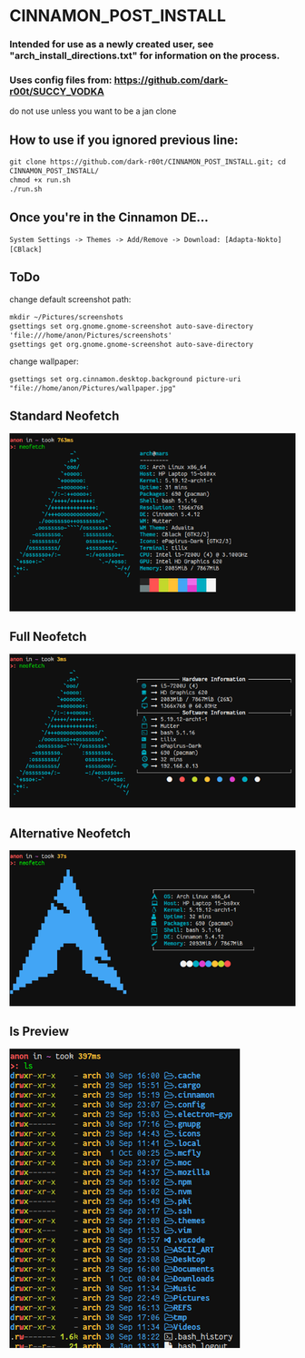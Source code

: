 # CINNAMON_POST_INSTALL
### Intended for use as a newly created user, see "arch_install_directions.txt" for information on the process.
### Uses config files from: <https://github.com/dark-r00t/SUCCY_VODKA>
do not use unless you want to be a jan clone
## How to use if you ignored previous line:
```
git clone https://github.com/dark-r00t/CINNAMON_POST_INSTALL.git; cd CINNAMON_POST_INSTALL/
chmod +x run.sh 
./run.sh
``` 

## Once you're in the Cinnamon DE...
`System Settings -> Themes -> Add/Remove -> Download: [Adapta-Nokto] [CBlack]`

## ToDo
change default screenshot path: 
```
mkdir ~/Pictures/screenshots
gsettings set org.gnome.gnome-screenshot auto-save-directory 'file:///home/anon/Pictures/screenshots'
gsettings get org.gnome.gnome-screenshot auto-save-directory
```
change wallpaper: 
```
gsettings set org.cinnamon.desktop.background picture-uri "file://home/anon/Pictures/wallpaper.jpg"
```

## Standard Neofetch
![alt text](https://github.com/dark-r00t/CINNAMON_POST_INSTALL/blob/main/resources/standard.png?raw=true)

## Full Neofetch
![alt text](https://github.com/dark-r00t/CINNAMON_POST_INSTALL/blob/main/resources/full.png?raw=true)

## Alternative Neofetch
![alt text](https://github.com/dark-r00t/CINNAMON_POST_INSTALL/blob/main/resources/alternative.png?raw=true)

## ls Preview
![alt text](https://github.com/dark-r00t/CINNAMON_POST_INSTALL/blob/main/resources/ls.png?raw=true)
